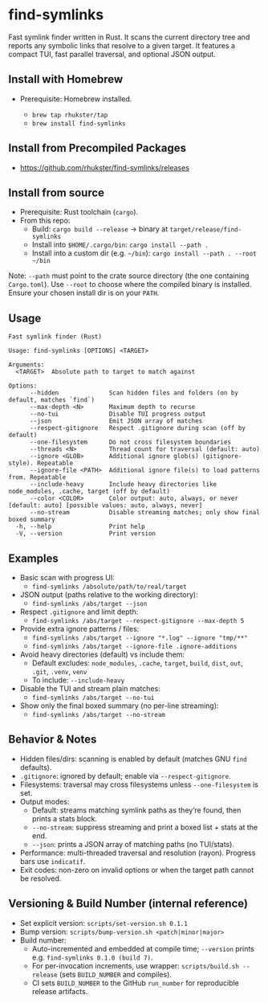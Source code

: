 # find-symlinks

Fast symlink finder written in Rust. It scans the current directory tree and reports any symbolic links that resolve to a given target. It features a compact TUI, fast parallel traversal, and optional JSON output.

## Install with Homebrew

- Prerequisite: Homebrew installed.

  - `brew tap rhukster/tap`
  - `brew install find-symlinks`

## Install from Precompiled Packages  

- https://github.com/rhukster/find-symlinks/releases

## Install from source

- Prerequisite: Rust toolchain (`cargo`).
- From this repo:
  - Build: `cargo build --release` → binary at `target/release/find-symlinks`
  - Install into `$HOME/.cargo/bin`: `cargo install --path .`
  - Install into a custom dir (e.g. `~/bin`): `cargo install --path . --root ~/bin`

Note: `--path` must point to the crate source directory (the one containing `Cargo.toml`). Use `--root` to choose where the compiled binary is installed. Ensure your chosen install dir is on your `PATH`.

## Usage

```
Fast symlink finder (Rust)

Usage: find-symlinks [OPTIONS] <TARGET>

Arguments:
  <TARGET>  Absolute path to target to match against

Options:
      --hidden              Scan hidden files and folders (on by default, matches `find`)
      --max-depth <N>       Maximum depth to recurse
      --no-tui              Disable TUI progress output
      --json                Emit JSON array of matches
      --respect-gitignore   Respect .gitignore during scan (off by default)
      --one-filesystem      Do not cross filesystem boundaries
      --threads <N>         Thread count for traversal (default: auto)
      --ignore <GLOB>       Additional ignore glob(s) (gitignore-style). Repeatable
      --ignore-file <PATH>  Additional ignore file(s) to load patterns from. Repeatable
      --include-heavy       Include heavy directories like node_modules, .cache, target (off by default)
      --color <COLOR>       Color output: auto, always, or never [default: auto] [possible values: auto, always, never]
      --no-stream           Disable streaming matches; only show final boxed summary
  -h, --help                Print help
  -V, --version             Print version
```

## Examples

- Basic scan with progress UI:
  - `find-symlinks /absolute/path/to/real/target`
- JSON output (paths relative to the working directory):
  - `find-symlinks /abs/target --json`
- Respect `.gitignore` and limit depth:
  - `find-symlinks /abs/target --respect-gitignore --max-depth 5`
- Provide extra ignore patterns / files:
  - `find-symlinks /abs/target --ignore "*.log" --ignore "tmp/**"`
  - `find-symlinks /abs/target --ignore-file .ignore-additions`
- Avoid heavy directories (default) vs include them:
  - Default excludes: `node_modules`, `.cache`, `target`, `build`, `dist`, `out`, `.git`, `.venv`, `venv`
  - To include: `--include-heavy`
- Disable the TUI and stream plain matches:
  - `find-symlinks /abs/target --no-tui`
- Show only the final boxed summary (no per-line streaming):
  - `find-symlinks /abs/target --no-stream`

## Behavior & Notes

- Hidden files/dirs: scanning is enabled by default (matches GNU `find` defaults).
- `.gitignore`: ignored by default; enable via `--respect-gitignore`.
- Filesystems: traversal may cross filesystems unless `--one-filesystem` is set.
- Output modes:
  - Default: streams matching symlink paths as they’re found, then prints a stats block.
  - `--no-stream`: suppress streaming and print a boxed list + stats at the end.
  - `--json`: prints a JSON array of matching paths (no TUI/stats).
- Performance: multi-threaded traversal and resolution (rayon). Progress bars use `indicatif`.
- Exit codes: non-zero on invalid options or when the target path cannot be resolved.

## Versioning & Build Number (internal reference)

- Set explicit version: `scripts/set-version.sh 0.1.1`
- Bump version: `scripts/bump-version.sh <patch|minor|major>`
- Build number:
  - Auto-incremented and embedded at compile time; `--version` prints e.g. `find-symlinks 0.1.0 (build 7)`.
  - For per-invocation increments, use wrapper: `scripts/build.sh --release` (sets `BUILD_NUMBER` and compiles).
  - CI sets `BUILD_NUMBER` to the GitHub `run_number` for reproducible release artifacts.

